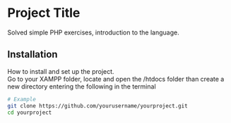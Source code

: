 # Project Title

Solved simple PHP exercises, introduction to the language.

## Installation

How to install and set up the project.<br>
Go to your XAMPP folder, locate and open the /htdocs folder than create a new directory entering the following in the terminal

```bash
# Example
git clone https://github.com/yourusername/yourproject.git
cd yourproject
```

